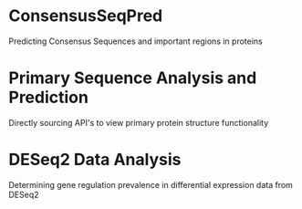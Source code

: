 # ConsensusSeqPred
Predicting Consensus Sequences and important regions in proteins

# Primary Sequence Analysis and Prediction
Directly sourcing API's to view primary protein structure functionality

# DESeq2 Data Analysis
Determining gene regulation prevalence in differential expression data from DESeq2
